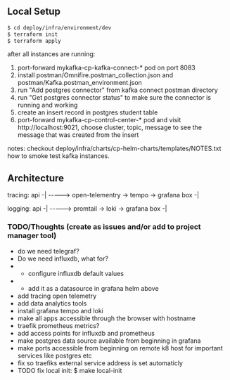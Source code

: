 ## Local Setup
```sh
$ cd deploy/infra/environment/dev
$ terraform init
$ terraform apply
```

after all instances are running:
1. port-forward mykafka-cp-kafka-connect-* pod on port 8083
2. install postman/Omnifire.postman_collection.json and postman/Kafka.postman_environment.json
3. run "Add postgres connector" from kafka connect postman directory
4. run "Get postgres connector status" to make sure the connector is running and working
5. create an insert record in postgres student table
6. port-forward mykafka-cp-control-center-* pod and visit http://localhost:9021, choose cluster, topic, message to see the message that was created from the insert

notes:
checkout deploy/infra/charts/cp-helm-charts/templates/NOTES.txt how to smoke test kafka instances.

## Architecture
tracing:
api -|
	  -----> open-telementry -> tempo -> grafana
box -|

logging:
api -|
	  -----> promtail -> loki -> grafana
box -|


### TODO/Thoughts (create as issues and/or add to project manager tool)
* do we need telegraf?
* Do we need influxdb, what for?
* * configure influxdb default values
* * add it as a datasource in grafana helm above
* add tracing open telemetry
* add data analytics tools
* install grafana tempo and loki
* make all apps accessible through the browser with hostname
* traefik prometheus metrics?
* add access points for influxdb and prometheus
* make postgres data source available from beginning in grafana
* make ports accessible from beginning on remote k8 host for important services like postgres etc
* fix so traefiks external service address is set automaticly
* TODO fix local init: $ make local-init
